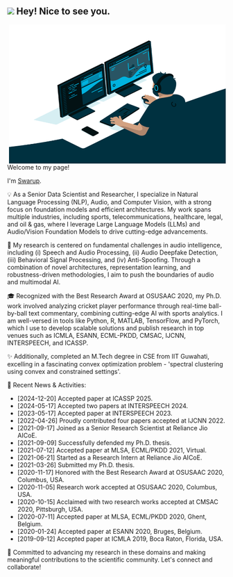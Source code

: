 <meta name="google-site-verification" content="ZzArCr6aMYdxYeeiwdC44bHOSFraUB7laMC1Qr5fmQo" />

<h2><img src="https://emojis.slackmojis.com/emojis/images/1531849430/4246/blob-sunglasses.gif?1531849430" width="30"/> Hey! Nice to see you.</h2>
   <img align="right" alt="GIF" src="https://github.com/swarupbehera/swarupbehera/blob/eadc67707526548378e679ec2a3f64684a37fc10/code.gif" width="500" height="320" />
<!-- <a href="https://www.instagram.com/abhisheknaiidu/">
  <img align="left" alt="Abhishek's Instagram" width="22px" src="https://raw.githubusercontent.com/hussainweb/hussainweb/main/icons/instagram.png" />
</a>
<a href="https://discord.gg/XTW52Kt">
  <img align="left" alt="Abhishek's Discord" width="22px" src="https://raw.githubusercontent.com/peterthehan/peterthehan/master/assets/discord.svg" />
</a>
<a href="https://twitter.com/abhisheknaiidu">
  <img align="left" alt="Abhishek Naidu | Twitter" width="22px" src="https://raw.githubusercontent.com/peterthehan/peterthehan/master/assets/twitter.svg" />
</a>
<a href="https://www.linkedin.com/in/swarup221b/">
  <img align="left" alt="Swarup's LinkedIN" width="22px" src="https://raw.githubusercontent.com/peterthehan/peterthehan/master/assets/linkedin.svg" />
</a>
 -->

</br>
 
Welcome to my page!

I'm [Swarup](https://swarup-rj.github.io).

💡 As a Senior Data Scientist and Researcher, I specialize in Natural Language Processing (NLP), Audio, and Computer Vision, with a strong focus on foundation models and efficient architectures. My work spans multiple industries, including sports, telecommunications, healthcare, legal, and oil & gas, where I leverage Large Language Models (LLMs) and Audio/Vision Foundation Models to drive cutting-edge advancements.

🔬 My research is centered on fundamental challenges in audio intelligence, including (i) Speech and Audio Processing, (ii) Audio Deepfake Detection, (iii) Behavioral Signal Processing, and (iv) Anti-Spoofing. Through a combination of novel architectures, representation learning, and robustness-driven methodologies, I aim to push the boundaries of audio and multimodal AI.

🎓 Recognized with the Best Research Award at OSUSAAC 2020, my Ph.D. work involved analyzing cricket player performance through real-time ball-by-ball text commentary, combining cutting-edge AI with sports analytics. I am well-versed in tools like Python, R, MATLAB, TensorFlow, and PyTorch, which I use to develop scalable solutions and publish research in top venues such as ICMLA, ESANN, ECML-PKDD, CMSAC, IJCNN, INTERSPEECH, and ICASSP.

✨ Additionally, completed an M.Tech degree in CSE from IIT Guwahati, excelling in a fascinating convex optimization problem - 'spectral clustering using convex and constrained settings'.

🌟 Recent News & Activities:
- [2024-12-20] Accepted paper at ICASSP 2025.
- [2024-05-17] Accepted two papers at INTERSPEECH 2024.
- [2023-05-17] Accepted paper at INTERSPEECH 2023.
- [2022-04-26] Proudly contributed four papers accepted at IJCNN 2022.
- [2021-09-17] Joined as a Senior Research Scientist at Reliance Jio AICoE.
- [2021-09-09] Successfully defended my Ph.D. thesis.
- [2021-07-12] Accepted paper at MLSA, ECML/PKDD 2021, Virtual.
- [2021-06-21] Started as a Research Intern at Reliance Jio AICoE.
- [2021-03-26] Submitted my Ph.D. thesis.
- [2020-11-17] Honored with the Best Research Award at OSUSAAC 2020, Columbus, USA.
- [2020-11-05] Research work accepted at OSUSAAC 2020, Columbus, USA.
- [2020-10-15] Acclaimed with two research works accepted at CMSAC 2020, Pittsburgh, USA.
- [2020-07-11] Accepted paper at MLSA, ECML/PKDD 2020, Ghent, Belgium.
- [2020-01-24] Accepted paper at ESANN 2020, Bruges, Belgium.
- [2019-09-12] Accepted paper at ICMLA 2019, Boca Raton, Florida, USA.

💪 Committed to advancing my research in these domains and making meaningful contributions to the scientific community. Let's connect and collaborate!
